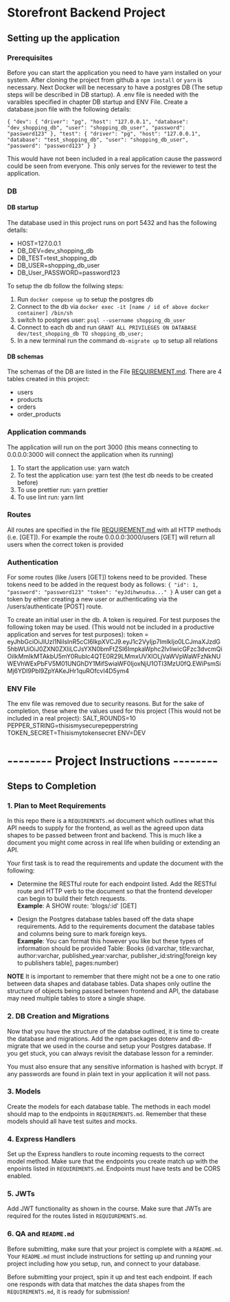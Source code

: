# Storefront Backend Project

## Setting up the application

### Prerequisites

Before you can start the application you need to have yarn installed on your system.
After cloning the project from github a `npm install` or `yarn` is necessary.
Next Docker will be necessary to have a postgres DB (The setup steps will be described in DB startup).
A .env file is needed with the varaibles specified in chapter DB startup and ENV File.
Create a database.json file with the following details:

`{ "dev": { "driver": "pg", "host": "127.0.0.1", "database": "dev_shopping_db", "user": "shopping_db_user", "password": "password123" }, "test": { "driver": "pg", "host": "127.0.0.1", "database": "test_shopping_db", "user": "shopping_db_user", "password": "password123" } }`

This would have not been included in a real application cause the password could be seen from everyone. This only serves for the reviewer to test the application.

### DB

#### DB startup

The database used in this project runs on port 5432 and has the following details:

- HOST=127.0.0.1
- DB_DEV=dev_shopping_db
- DB_TEST=test_shopping_db
- DB_USER=shopping_db_user
- DB_User_PASSWORD=password123

To setup the db follow the follwing steps:

1. Run `docker compose up` to setup the postgres db
2. Connect to the db via `docker exec -it [name / id of above docker container] /bin/sh`
3. switch to postgres user: `psql --username shopping_db_user`
4. Connect to each db and run `GRANT ALL PRIVILEGES ON DATABASE dev/test_shopping_db TO shopping_db_user;`
5. In a new terminal run the command `db-migrate up` to setup all relations

#### DB schemas

The schemas of the DB are listed in the File [REQUIREMENT.md](REQUIREMENTS.md).
There are 4 tables created in this project:

- users
- products
- orders
- order_products

### Application commands

The application will run on the port 3000 (this means connecting to 0.0.0.0:3000 will connect the application when its running)

1. To start the application use: yarn watch
2. To test the application use: yarn test (the test db needs to be created before)
3. To use prettier run: yarn prettier
4. To use lint run: yarn lint

### Routes

All routes are specified in the file [REQUIREMENT.md](REQUIREMENTS.md) with all HTTP methods (i.e. [GET]).
For example the route 0.0.0.0:3000/users [GET] will return all users when the correct token is provided

### Authentication

For some routes (like /users [GET]) tokens need to be provided. These tokens need to be added in the request body as follows:
`{ "id": 1, "password": "password123" "token": "eyJdihwnudsa..." }`
A user can get a token by either creating a new user or authenticating via the /users/authenticate [POST] route.

To create an initial user in the db. A token is required. For test purposes the following token may be used. (This would not be included in a productive application and serves for test purposes):
token = eyJhbGciOiJIUzI1NiIsInR5cCI6IkpXVCJ9.eyJ1c2VyIjp7ImlkIjo0LCJmaXJzdG5hbWUiOiJ0ZXN0ZXIiLCJsYXN0bmFtZSI6ImpkaWphc2lvIiwicGFzc3dvcmQiOiIkMmIkMTAkbU5mY0Rublc4QTE0R29LMmxUVXlOLjVaWVpWaWFzNkNUWEVhWExPbFV5M01UNGhDY1MifSwiaWF0IjoxNjU1OTI3MzU0fQ.EWiPsmSiMj6YDl9Pbl9ZpYAKeJHr1quROfcvI4D5ym4

### ENV File

The env file was removed due to security reasons. But for the sake of completion, these where the values used for this project (This would not be included in a real project):
SALT_ROUNDS=10
PEPPER_STRING=thisismysecurepepperstring
TOKEN_SECRET=Thisismytokensecret
ENV=DEV

# -------- Project Instructions --------

## Steps to Completion

### 1. Plan to Meet Requirements

In this repo there is a `REQUIREMENTS.md` document which outlines what this API needs to supply for the frontend, as well as the agreed upon data shapes to be passed between front and backend. This is much like a document you might come across in real life when building or extending an API.

Your first task is to read the requirements and update the document with the following:

- Determine the RESTful route for each endpoint listed. Add the RESTful route and HTTP verb to the document so that the frontend developer can begin to build their fetch requests.  
  **Example**: A SHOW route: 'blogs/:id' [GET]

- Design the Postgres database tables based off the data shape requirements. Add to the requirements document the database tables and columns being sure to mark foreign keys.  
  **Example**: You can format this however you like but these types of information should be provided
  Table: Books (id:varchar, title:varchar, author:varchar, published_year:varchar, publisher_id:string[foreign key to publishers table], pages:number)

**NOTE** It is important to remember that there might not be a one to one ratio between data shapes and database tables. Data shapes only outline the structure of objects being passed between frontend and API, the database may need multiple tables to store a single shape.

### 2. DB Creation and Migrations

Now that you have the structure of the databse outlined, it is time to create the database and migrations. Add the npm packages dotenv and db-migrate that we used in the course and setup your Postgres database. If you get stuck, you can always revisit the database lesson for a reminder.

You must also ensure that any sensitive information is hashed with bcrypt. If any passwords are found in plain text in your application it will not pass.

### 3. Models

Create the models for each database table. The methods in each model should map to the endpoints in `REQUIREMENTS.md`. Remember that these models should all have test suites and mocks.

### 4. Express Handlers

Set up the Express handlers to route incoming requests to the correct model method. Make sure that the endpoints you create match up with the enpoints listed in `REQUIREMENTS.md`. Endpoints must have tests and be CORS enabled.

### 5. JWTs

Add JWT functionality as shown in the course. Make sure that JWTs are required for the routes listed in `REQUIUREMENTS.md`.

### 6. QA and `README.md`

Before submitting, make sure that your project is complete with a `README.md`. Your `README.md` must include instructions for setting up and running your project including how you setup, run, and connect to your database.

Before submitting your project, spin it up and test each endpoint. If each one responds with data that matches the data shapes from the `REQUIREMENTS.md`, it is ready for submission!
